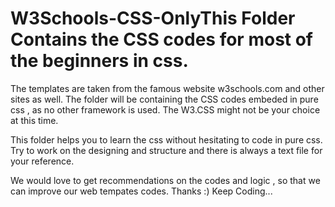 # W3Schools-CSS-OnlyThis Folder Contains the CSS codes for most of the beginners in css.
The templates are taken from the famous website w3schools.com and other sites as well. 
The folder will be containing the CSS codes embeded in pure css , as no other framework is used. 
The W3.CSS might not be your choice at this time. 

This folder helps you to learn the css without hesitating to code in pure css.
Try to work on the designing and structure and there is always a text file for your reference.

We would love to get recommendations on the codes and logic , so that we can improve our web tempates codes. Thanks :) Keep Coding...
